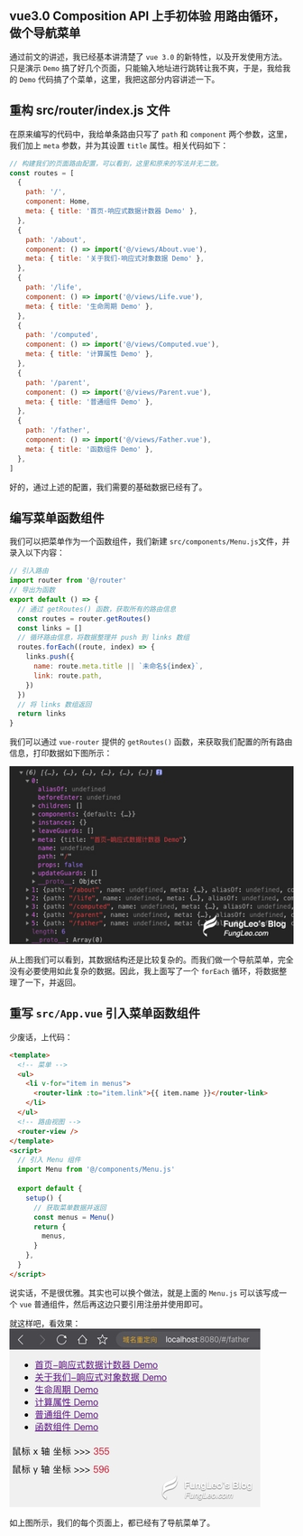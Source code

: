 ## vue3.0 Composition API 上手初体验 用路由循环，做个导航菜单

通过前文的讲述，我已经基本讲清楚了 `vue 3.0` 的新特性，以及开发使用方法。只是演示 `Demo` 搞了好几个页面，只能输入地址进行跳转让我不爽，于是，我给我的 `Demo` 代码搞了个菜单，这里，我把这部分内容讲述一下。

## 重构 src/router/index.js 文件

在原来编写的代码中，我给单条路由只写了 `path` 和 `component` 两个参数，这里，我们加上 `meta` 参数，并为其设置 `title` 属性。相关代码如下：

```js
// 构建我们的页面路由配置，可以看到，这里和原来的写法并无二致。
const routes = [
  {
    path: '/',
    component: Home,
    meta: { title: '首页-响应式数据计数器 Demo' },
  },
  {
    path: '/about',
    component: () => import('@/views/About.vue'),
    meta: { title: '关于我们-响应式对象数据 Demo' },
  },
  {
    path: '/life',
    component: () => import('@/views/Life.vue'),
    meta: { title: '生命周期 Demo' },
  },
  {
    path: '/computed',
    component: () => import('@/views/Computed.vue'),
    meta: { title: '计算属性 Demo' },
  },
  {
    path: '/parent',
    component: () => import('@/views/Parent.vue'),
    meta: { title: '普通组件 Demo' },
  },
  {
    path: '/father',
    component: () => import('@/views/Father.vue'),
    meta: { title: '函数组件 Demo' },
  },
]
```

好的，通过上述的配置，我们需要的基础数据已经有了。

## 编写菜单函数组件

我们可以把菜单作为一个函数组件，我们新建 `src/components/Menu.js`文件，并录入以下内容：

```js
// 引入路由
import router from '@/router'
// 导出为函数
export default () => {
  // 通过 getRoutes() 函数，获取所有的路由信息
  const routes = router.getRoutes()
  const links = []
  // 循环路由信息，将数据整理并 push 到 links 数组
  routes.forEach((route, index) => {
    links.push({
      name: route.meta.title || `未命名${index}`,
      link: route.path,
    })
  })
  // 将 links 数组返回
  return links
}
```

我们可以通过 `vue-router` 提供的 `getRoutes()` 函数，来获取我们配置的所有路由信息，打印数据如下图所示：

![](./images/aHR0cHM6Ly9naXRlZS5jb20vZnVuZ2xlby9teS1hcnRpY2xlLWltYWdlL3Jhdy9tYXN0ZXIvaW1hZ2UvNWIvMmY0MDI2ZGM0Mzc5ZWJiOGNiODRkMjFlZjhjZTYyLmpwZw.jpg)

从上图我们可以看到，其数据结构还是比较复杂的。而我们做一个导航菜单，完全没有必要使用如此复杂的数据。因此，我上面写了一个 `forEach` 循环，将数据整理了一下，并返回。

## 重写 `src/App.vue` 引入菜单函数组件

少废话，上代码：

```html
<template>
  <!-- 菜单 -->
  <ul>
    <li v-for="item in menus">
      <router-link :to="item.link">{{ item.name }}</router-link>
    </li>
  </ul>
  <!-- 路由视图 -->
  <router-view />
</template>
<script>
  // 引入 Menu 组件
  import Menu from '@/components/Menu.js'

  export default {
    setup() {
      // 获取菜单数据并返回
      const menus = Menu()
      return {
        menus,
      }
    },
  }
</script>
```

说实话，不是很优雅。其实也可以换个做法，就是上面的 `Menu.js` 可以该写成一个 `vue` 普通组件，然后再这边只要引用注册并使用即可。

就这样吧，看效果：
![](./images/aHR0cHM6Ly9naXRlZS5jb20vZnVuZ2xlby9teS1hcnRpY2xlLWltYWdlL3Jhdy9tYXN0ZXIvaW1hZ2UvNmMvY2IxMTRlNjllZDQ2MDY2ZDBlZTcxMjNlY2JmNjM4LmpwZw.jpg)

如上图所示，我们的每个页面上，都已经有了导航菜单了。
